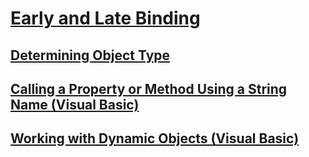 # [Early and Late Binding](TocOutOfQuery)
## [Determining Object Type](TocOutOfQuery)
## [Calling a Property or Method Using a String Name (Visual Basic)](calling-a-property-or-method-using-a-string-name.md)
## [Working with Dynamic Objects (Visual Basic)](working-with-dynamic-objects.md)
